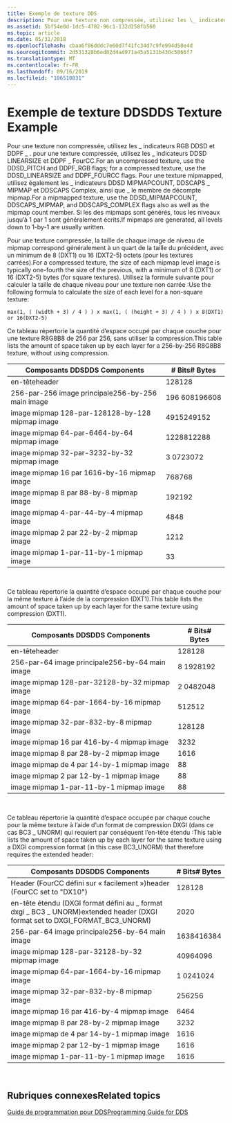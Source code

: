 ```yaml
---
title: Exemple de texture DDS
description: Pour une texture non compressée, utilisez les \_ indicateurs RGB DDSD et DDPF \_ . pour une texture compressée, utilisez les \_ indicateurs DDSD LINEARSIZE et DDPF \_ FourCC.
ms.assetid: 5bf54e8d-1dc5-4782-96c1-132d258fb560
ms.topic: article
ms.date: 05/31/2018
ms.openlocfilehash: cbaa6f86dddc7e60d7f41fc34d7c9fe994d50e4d
ms.sourcegitcommit: 2d531328b6ed82d4ad971a45a5131b430c5866f7
ms.translationtype: MT
ms.contentlocale: fr-FR
ms.lasthandoff: 09/16/2019
ms.locfileid: "106510831"
---
```

# <a name="dds-texture-example"></a><span data-ttu-id="e12f2-103">Exemple de texture DDS</span><span class="sxs-lookup"><span data-stu-id="e12f2-103">DDS Texture Example</span></span>

<span data-ttu-id="e12f2-104">Pour une texture non compressée, utilisez les \_ indicateurs RGB DDSD et DDPF \_ . pour une texture compressée, utilisez les \_ indicateurs DDSD LINEARSIZE et DDPF \_ FourCC.</span><span class="sxs-lookup"><span data-stu-id="e12f2-104">For an uncompressed texture, use the DDSD\_PITCH and DDPF\_RGB flags; for a compressed texture, use the DDSD\_LINEARSIZE and DDPF\_FOURCC flags.</span></span> <span data-ttu-id="e12f2-105">Pour une texture mipmapped, utilisez également les \_ indicateurs DDSD MIPMAPCOUNT, DDSCAPS \_ MIPMAP et DDSCAPS Complex, ainsi que \_ le membre de décompte mipmap.</span><span class="sxs-lookup"><span data-stu-id="e12f2-105">For a mipmapped texture, use the DDSD\_MIPMAPCOUNT, DDSCAPS\_MIPMAP, and DDSCAPS\_COMPLEX flags also as well as the mipmap count member.</span></span> <span data-ttu-id="e12f2-106">Si les des mipmaps sont générés, tous les niveaux jusqu’à 1 par 1 sont généralement écrits.</span><span class="sxs-lookup"><span data-stu-id="e12f2-106">If mipmaps are generated, all levels down to 1-by-1 are usually written.</span></span>

<span data-ttu-id="e12f2-107">Pour une texture compressée, la taille de chaque image de niveau de mipmap correspond généralement à un quart de la taille du précédent, avec un minimum de 8 (DXT1) ou 16 (DXT2-5) octets (pour les textures carrées).</span><span class="sxs-lookup"><span data-stu-id="e12f2-107">For a compressed texture, the size of each mipmap level image is typically one-fourth the size of the previous, with a minimum of 8 (DXT1) or 16 (DXT2-5) bytes (for square textures).</span></span> <span data-ttu-id="e12f2-108">Utilisez la formule suivante pour calculer la taille de chaque niveau pour une texture non carrée :</span><span class="sxs-lookup"><span data-stu-id="e12f2-108">Use the following formula to calculate the size of each level for a non-square texture:</span></span>


```
max(1, ( (width + 3) / 4 ) ) x max(1, ( (height + 3) / 4 ) ) x 8(DXT1) or 16(DXT2-5)
```



<span data-ttu-id="e12f2-109">Ce tableau répertorie la quantité d’espace occupé par chaque couche pour une texture R8G8B8 de 256 par 256, sans utiliser la compression.</span><span class="sxs-lookup"><span data-stu-id="e12f2-109">This table lists the amount of space taken up by each layer for a 256-by-256 R8G8B8 texture, without using compression.</span></span>



| <span data-ttu-id="e12f2-110">Composants DDS</span><span class="sxs-lookup"><span data-stu-id="e12f2-110">DDS Components</span></span>          | <span data-ttu-id="e12f2-111">\# Bits</span><span class="sxs-lookup"><span data-stu-id="e12f2-111">\# Bytes</span></span> |
|-------------------------|----------|
| <span data-ttu-id="e12f2-112">en-tête</span><span class="sxs-lookup"><span data-stu-id="e12f2-112">header</span></span>                  | <span data-ttu-id="e12f2-113">128</span><span class="sxs-lookup"><span data-stu-id="e12f2-113">128</span></span>      |
| <span data-ttu-id="e12f2-114">256-par-256 image principale</span><span class="sxs-lookup"><span data-stu-id="e12f2-114">256-by-256 main image</span></span>   | <span data-ttu-id="e12f2-115">196 608</span><span class="sxs-lookup"><span data-stu-id="e12f2-115">196608</span></span>   |
| <span data-ttu-id="e12f2-116">image mipmap 128-par-128</span><span class="sxs-lookup"><span data-stu-id="e12f2-116">128-by-128 mipmap image</span></span> | <span data-ttu-id="e12f2-117">49152</span><span class="sxs-lookup"><span data-stu-id="e12f2-117">49152</span></span>    |
| <span data-ttu-id="e12f2-118">image mipmap 64-par-64</span><span class="sxs-lookup"><span data-stu-id="e12f2-118">64-by-64 mipmap image</span></span>   | <span data-ttu-id="e12f2-119">12288</span><span class="sxs-lookup"><span data-stu-id="e12f2-119">12288</span></span>    |
| <span data-ttu-id="e12f2-120">image mipmap 32-par-32</span><span class="sxs-lookup"><span data-stu-id="e12f2-120">32-by-32 mipmap image</span></span>   | <span data-ttu-id="e12f2-121">3 072</span><span class="sxs-lookup"><span data-stu-id="e12f2-121">3072</span></span>     |
| <span data-ttu-id="e12f2-122">image mipmap 16 par 16</span><span class="sxs-lookup"><span data-stu-id="e12f2-122">16-by-16 mipmap image</span></span>   | <span data-ttu-id="e12f2-123">768</span><span class="sxs-lookup"><span data-stu-id="e12f2-123">768</span></span>      |
| <span data-ttu-id="e12f2-124">image mipmap 8 par 8</span><span class="sxs-lookup"><span data-stu-id="e12f2-124">8-by-8 mipmap image</span></span>     | <span data-ttu-id="e12f2-125">192</span><span class="sxs-lookup"><span data-stu-id="e12f2-125">192</span></span>      |
| <span data-ttu-id="e12f2-126">image mipmap 4-par-4</span><span class="sxs-lookup"><span data-stu-id="e12f2-126">4-by-4 mipmap image</span></span>     | <span data-ttu-id="e12f2-127">48</span><span class="sxs-lookup"><span data-stu-id="e12f2-127">48</span></span>       |
| <span data-ttu-id="e12f2-128">image mipmap 2 par 2</span><span class="sxs-lookup"><span data-stu-id="e12f2-128">2-by-2 mipmap image</span></span>     | <span data-ttu-id="e12f2-129">12</span><span class="sxs-lookup"><span data-stu-id="e12f2-129">12</span></span>       |
| <span data-ttu-id="e12f2-130">image mipmap 1-par-1</span><span class="sxs-lookup"><span data-stu-id="e12f2-130">1-by-1 mipmap image</span></span>     | <span data-ttu-id="e12f2-131">3</span><span class="sxs-lookup"><span data-stu-id="e12f2-131">3</span></span>        |



 

<span data-ttu-id="e12f2-132">Ce tableau répertorie la quantité d’espace occupé par chaque couche pour la même texture à l’aide de la compression (DXT1).</span><span class="sxs-lookup"><span data-stu-id="e12f2-132">This table lists the amount of space taken up by each layer for the same texture using compression (DXT1).</span></span>



| <span data-ttu-id="e12f2-133">Composants DDS</span><span class="sxs-lookup"><span data-stu-id="e12f2-133">DDS Components</span></span>         | <span data-ttu-id="e12f2-134">\# Bits</span><span class="sxs-lookup"><span data-stu-id="e12f2-134">\# Bytes</span></span> |
|------------------------|----------|
| <span data-ttu-id="e12f2-135">en-tête</span><span class="sxs-lookup"><span data-stu-id="e12f2-135">header</span></span>                 | <span data-ttu-id="e12f2-136">128</span><span class="sxs-lookup"><span data-stu-id="e12f2-136">128</span></span>      |
| <span data-ttu-id="e12f2-137">256-par-64 image principale</span><span class="sxs-lookup"><span data-stu-id="e12f2-137">256-by-64 main image</span></span>   | <span data-ttu-id="e12f2-138">8 192</span><span class="sxs-lookup"><span data-stu-id="e12f2-138">8192</span></span>     |
| <span data-ttu-id="e12f2-139">image mipmap 128-par-32</span><span class="sxs-lookup"><span data-stu-id="e12f2-139">128-by-32 mipmap image</span></span> | <span data-ttu-id="e12f2-140">2 048</span><span class="sxs-lookup"><span data-stu-id="e12f2-140">2048</span></span>     |
| <span data-ttu-id="e12f2-141">image mipmap 64-par-16</span><span class="sxs-lookup"><span data-stu-id="e12f2-141">64-by-16 mipmap image</span></span>  | <span data-ttu-id="e12f2-142">512</span><span class="sxs-lookup"><span data-stu-id="e12f2-142">512</span></span>      |
| <span data-ttu-id="e12f2-143">image mipmap 32-par-8</span><span class="sxs-lookup"><span data-stu-id="e12f2-143">32-by-8 mipmap image</span></span>   | <span data-ttu-id="e12f2-144">128</span><span class="sxs-lookup"><span data-stu-id="e12f2-144">128</span></span>      |
| <span data-ttu-id="e12f2-145">image mipmap 16 par 4</span><span class="sxs-lookup"><span data-stu-id="e12f2-145">16-by-4 mipmap image</span></span>   | <span data-ttu-id="e12f2-146">32</span><span class="sxs-lookup"><span data-stu-id="e12f2-146">32</span></span>       |
| <span data-ttu-id="e12f2-147">image mipmap 8 par 2</span><span class="sxs-lookup"><span data-stu-id="e12f2-147">8-by-2 mipmap image</span></span>    | <span data-ttu-id="e12f2-148">16</span><span class="sxs-lookup"><span data-stu-id="e12f2-148">16</span></span>       |
| <span data-ttu-id="e12f2-149">image mipmap de 4 par 1</span><span class="sxs-lookup"><span data-stu-id="e12f2-149">4-by-1 mipmap image</span></span>    | <span data-ttu-id="e12f2-150">8</span><span class="sxs-lookup"><span data-stu-id="e12f2-150">8</span></span>        |
| <span data-ttu-id="e12f2-151">image mipmap 2 par 1</span><span class="sxs-lookup"><span data-stu-id="e12f2-151">2-by-1 mipmap image</span></span>    | <span data-ttu-id="e12f2-152">8</span><span class="sxs-lookup"><span data-stu-id="e12f2-152">8</span></span>        |
| <span data-ttu-id="e12f2-153">image mipmap 1-par-1</span><span class="sxs-lookup"><span data-stu-id="e12f2-153">1-by-1 mipmap image</span></span>    | <span data-ttu-id="e12f2-154">8</span><span class="sxs-lookup"><span data-stu-id="e12f2-154">8</span></span>        |



 

<span data-ttu-id="e12f2-155">Ce tableau répertorie la quantité d’espace occupée par chaque couche pour la même texture à l’aide d’un format de compression DXGI (dans ce cas BC3 \_ UNORM) qui requiert par conséquent l’en-tête étendu :</span><span class="sxs-lookup"><span data-stu-id="e12f2-155">This table lists the amount of space taken up by each layer for the same texture using a DXGI compression format (in this case BC3\_UNORM) that therefore requires the extended header:</span></span>



| <span data-ttu-id="e12f2-156">Composants DDS</span><span class="sxs-lookup"><span data-stu-id="e12f2-156">DDS Components</span></span>                                                | <span data-ttu-id="e12f2-157">\# Bits</span><span class="sxs-lookup"><span data-stu-id="e12f2-157">\# Bytes</span></span> |
|---------------------------------------------------------------|----------|
| <span data-ttu-id="e12f2-158">Header (FourCC défini sur « facilement »)</span><span class="sxs-lookup"><span data-stu-id="e12f2-158">header (FourCC set to "DX10")</span></span>                                 | <span data-ttu-id="e12f2-159">128</span><span class="sxs-lookup"><span data-stu-id="e12f2-159">128</span></span>      |
| <span data-ttu-id="e12f2-160">en-tête étendu (DXGI format défini au \_ format dxgi \_ BC3 \_ UNORM)</span><span class="sxs-lookup"><span data-stu-id="e12f2-160">extended header (DXGI format set to DXGI\_FORMAT\_BC3\_UNORM)</span></span> | <span data-ttu-id="e12f2-161">20</span><span class="sxs-lookup"><span data-stu-id="e12f2-161">20</span></span>       |
| <span data-ttu-id="e12f2-162">256-par-64 image principale</span><span class="sxs-lookup"><span data-stu-id="e12f2-162">256-by-64 main image</span></span>                                          | <span data-ttu-id="e12f2-163">16384</span><span class="sxs-lookup"><span data-stu-id="e12f2-163">16384</span></span>    |
| <span data-ttu-id="e12f2-164">image mipmap 128-par-32</span><span class="sxs-lookup"><span data-stu-id="e12f2-164">128-by-32 mipmap image</span></span>                                        | <span data-ttu-id="e12f2-165">4096</span><span class="sxs-lookup"><span data-stu-id="e12f2-165">4096</span></span>     |
| <span data-ttu-id="e12f2-166">image mipmap 64-par-16</span><span class="sxs-lookup"><span data-stu-id="e12f2-166">64-by-16 mipmap image</span></span>                                         | <span data-ttu-id="e12f2-167">1 024</span><span class="sxs-lookup"><span data-stu-id="e12f2-167">1024</span></span>     |
| <span data-ttu-id="e12f2-168">image mipmap 32-par-8</span><span class="sxs-lookup"><span data-stu-id="e12f2-168">32-by-8 mipmap image</span></span>                                          | <span data-ttu-id="e12f2-169">256</span><span class="sxs-lookup"><span data-stu-id="e12f2-169">256</span></span>      |
| <span data-ttu-id="e12f2-170">image mipmap 16 par 4</span><span class="sxs-lookup"><span data-stu-id="e12f2-170">16-by-4 mipmap image</span></span>                                          | <span data-ttu-id="e12f2-171">64</span><span class="sxs-lookup"><span data-stu-id="e12f2-171">64</span></span>       |
| <span data-ttu-id="e12f2-172">image mipmap 8 par 2</span><span class="sxs-lookup"><span data-stu-id="e12f2-172">8-by-2 mipmap image</span></span>                                           | <span data-ttu-id="e12f2-173">32</span><span class="sxs-lookup"><span data-stu-id="e12f2-173">32</span></span>       |
| <span data-ttu-id="e12f2-174">image mipmap de 4 par 1</span><span class="sxs-lookup"><span data-stu-id="e12f2-174">4-by-1 mipmap image</span></span>                                           | <span data-ttu-id="e12f2-175">16</span><span class="sxs-lookup"><span data-stu-id="e12f2-175">16</span></span>       |
| <span data-ttu-id="e12f2-176">image mipmap 2 par 1</span><span class="sxs-lookup"><span data-stu-id="e12f2-176">2-by-1 mipmap image</span></span>                                           | <span data-ttu-id="e12f2-177">16</span><span class="sxs-lookup"><span data-stu-id="e12f2-177">16</span></span>       |
| <span data-ttu-id="e12f2-178">image mipmap 1-par-1</span><span class="sxs-lookup"><span data-stu-id="e12f2-178">1-by-1 mipmap image</span></span>                                           | <span data-ttu-id="e12f2-179">16</span><span class="sxs-lookup"><span data-stu-id="e12f2-179">16</span></span>       |



 

## <a name="related-topics"></a><span data-ttu-id="e12f2-180">Rubriques connexes</span><span class="sxs-lookup"><span data-stu-id="e12f2-180">Related topics</span></span>

<dl> <dt>

[<span data-ttu-id="e12f2-181">Guide de programmation pour DDS</span><span class="sxs-lookup"><span data-stu-id="e12f2-181">Programming Guide for DDS</span></span>](dx-graphics-dds-pguide.md)
</dt> </dl>

 

 




